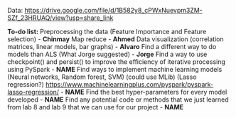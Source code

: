 Data: https://drive.google.com/file/d/1B582y8_cPWxNuevpm3ZM-SZf_23HRUAQ/view?usp=share_link

**To-do list:**
Preprocessing the data (Feature Importance and Feature selection) - **Chinmay**
Map reduce - **Ahmed**
Data visualization (correlation matrices, linear models, bar graphs) - **Alvaro**
Find a different way to do models than ALS (What Jorge suggested) -  **Jorge**
Find a way to use checkpoint() and persist() to improve the efficiency of iterative processing using PySpark - **NAME**
Find ways to implement machine learning models (Neural networks, Random forest, SVM) (could use MLib) (Lasso regression?) https://www.machinelearningplus.com/pyspark/pyspark-lasso-regression/ - **NAME**
Find the best hyper-parameters for every model developed - **NAME**
Find any potential code or methods that we just learned from lab 8 and lab 9 that we can use for our project - **NAME**
